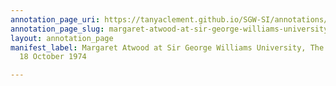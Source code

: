 ```yaml
---
annotation_page_uri: https://tanyaclement.github.io/SGW-SI/annotations/margaret-atwood-at-sir-george-williams-university-the-poetry-series-18-october-1974-canvas-1-audience-member-3.json
annotation_page_slug: margaret-atwood-at-sir-george-williams-university-the-poetry-series-18-october-1974-canvas-1-audience-member-3
layout: annotation_page
manifest_label: Margaret Atwood at Sir George Williams University, The Poetry Series,
  18 October 1974

---
```

